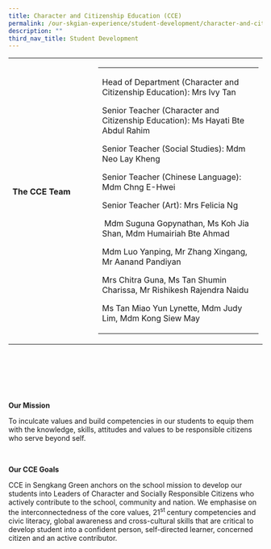 ```yaml
---
title: Character and Citizenship Education (CCE)
permalink: /our-skgian-experience/student-development/character-and-citizenship-education-cce/
description: ""
third_nav_title: Student Development
---
```

<table>
<tbody>
<tr>
<td width="324">
<p><strong>The CCE Team</strong></p>
<p><strong>&nbsp;</strong></p>
</td>
<td width="636">
<table width="100%">
<tbody>
<tr>
<td>
<p>Head of Department (Character and Citizenship Education): Mrs Ivy Tan</p>
<p>Senior Teacher (Character and Citizenship Education): Ms Hayati Bte Abdul Rahim</p>
<p>Senior Teacher (Social Studies): Mdm Neo Lay Kheng</p>
<p>Senior Teacher (Chinese Language): Mdm Chng E-Hwei</p>
<p>Senior Teacher (Art): Mrs Felicia Ng</p>
<p>&nbsp;Mdm Suguna Gopynathan, Ms Koh Jia Shan, Mdm Humairiah Bte Ahmad</p>
<p>Mdm Luo Yanping, Mr Zhang Xingang, Mr Aanand Pandiyan</p>
<p>Mrs Chitra Guna, Ms Tan Shumin Charissa, Mr Rishikesh Rajendra Naidu</p>
<p>Ms Tan Miao Yun Lynette, Mdm Judy Lim, Mdm Kong Siew May</p>
</td>
</tr>
</tbody>
</table>
</td>
</tr>
</tbody>
</table>
<p><strong>&nbsp;</strong></p>
<p><strong><br> <br> </strong></p>
<p><br> <strong>Our Mission&nbsp;</strong></p>
<p>To inculcate values and build competencies in our students to equip them with the knowledge, skills, attitudes and values to be responsible citizens who serve beyond self.</p>
<p>&nbsp;</p>
<p><strong>Our CCE Goals </strong></p>
<p>CCE in Sengkang Green anchors on the school mission to develop our students into Leaders of Character and Socially Responsible Citizens who actively contribute to the school, community and nation. We emphasise on the interconnectedness of the core values, 21<sup>st&nbsp;</sup>century competencies and civic literacy, global awareness and cross-cultural skills that are critical to develop student into a confident person, self-directed learner, concerned citizen and an active contributor.</p>